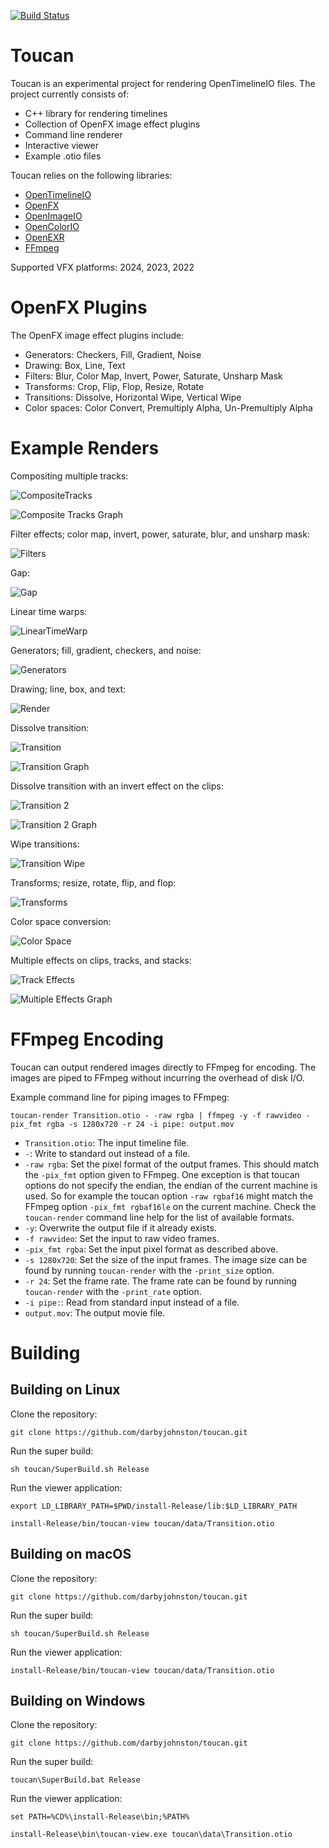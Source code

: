 [![Build Status](https://github.com/darbyjohnston/toucan/actions/workflows/ci-workflow.yml/badge.svg)](https://github.com/darbyjohnston/toucan/actions/workflows/ci-workflow.yml)

Toucan
======
Toucan is an experimental project for rendering OpenTimelineIO files. The
project currently consists of:
* C++ library for rendering timelines
* Collection of OpenFX image effect plugins
* Command line renderer
* Interactive viewer
* Example .otio files

Toucan relies on the following libraries:
* [OpenTimelineIO](https://github.com/PixarAnimationStudios/OpenTimelineIO)
* [OpenFX](https://github.com/AcademySoftwareFoundation/openfx)
* [OpenImageIO](https://github.com/AcademySoftwareFoundation/OpenImageIO)
* [OpenColorIO](https://github.com/AcademySoftwareFoundation/OpenColorIO)
* [OpenEXR](https://www.openexr.com/)
* [FFmpeg](https://ffmpeg.org)

Supported VFX platforms: 2024, 2023, 2022

OpenFX Plugins
==============
The OpenFX image effect plugins include:
* Generators: Checkers, Fill, Gradient, Noise
* Drawing: Box, Line, Text
* Filters: Blur, Color Map, Invert, Power, Saturate, Unsharp Mask
* Transforms: Crop, Flip, Flop, Resize, Rotate
* Transitions: Dissolve, Horizontal Wipe, Vertical Wipe
* Color spaces: Color Convert, Premultiply Alpha, Un-Premultiply Alpha

Example Renders
===============
Compositing multiple tracks:

![CompositeTracks](images/CompositeTracks.png)

![Composite Tracks Graph](images/CompositeTracksGraph.svg)

Filter effects; color map, invert, power, saturate, blur, and unsharp mask:

![Filters](images/Filter.png)

Gap:

![Gap](images/Gap.png)

Linear time warps:

![LinearTimeWarp](images/LinearTimeWarp.png)

Generators; fill, gradient, checkers, and noise:

![Generators](images/Generator.png)

Drawing; line, box, and text:

![Render](images/Draw.png)

Dissolve transition:

![Transition](images/Transition.png)

![Transition Graph](images/TransitionGraph.svg)

Dissolve transition with an invert effect on the clips:

![Transition 2](images/Transition2.png)

![Transition 2 Graph](images/Transition2Graph.svg)

Wipe transitions:

![Transition Wipe](images/TransitionWipe.png)

Transforms; resize, rotate, flip, and flop:

![Transforms](images/Transform.png)

Color space conversion:

![Color Space](images/ColorSpace.png)

Multiple effects on clips, tracks, and stacks:

![Track Effects](images/MultipleEffects.png)

![Multiple Effects Graph](images/MultipleEffectsGraph.svg)

FFmpeg Encoding
===============
Toucan can output rendered images directly to FFmpeg for encoding. The
images are piped to FFmpeg without incurring the overhead of disk I/O.

Example command line for piping images to FFmpeg:
```
toucan-render Transition.otio - -raw rgba | ffmpeg -y -f rawvideo -pix_fmt rgba -s 1280x720 -r 24 -i pipe: output.mov
```
* `Transition.otio`: The input timeline file.
* `-`: Write to standard out instead of a file.
* `-raw rgba`: Set the pixel format of the output frames. This should
match the `-pix_fmt` option given to FFmpeg. One exception is that toucan
options do not specify the endian, the endian of the current machine is used.
So for example the toucan option `-raw rgbaf16` might match the FFmpeg option
`-pix_fmt rgbaf16le` on the current machine. Check the `toucan-render` command
line help for the list of available formats.
* `-y`: Overwrite the output file if it already exists.
* `-f rawvideo`: Set the input to raw video frames.
* `-pix_fmt rgba`: Set the input pixel format as described above.
* `-s 1280x720`: Set the size of the input frames. The image size
can be found by running `toucan-render` with the `-print_size` option.
* `-r 24`: Set the frame rate. The frame rate can be found by running
`toucan-render` with the `-print_rate` option.
* `-i pipe:`: Read from standard input instead of a file.
* `output.mov`: The output movie file.

Building
========

Building on Linux
-----------------
Clone the repository:
```
git clone https://github.com/darbyjohnston/toucan.git
```
Run the super build:
```
sh toucan/SuperBuild.sh Release
```
Run the viewer application:
```
export LD_LIBRARY_PATH=$PWD/install-Release/lib:$LD_LIBRARY_PATH
```
```
install-Release/bin/toucan-view toucan/data/Transition.otio
```

Building on macOS
-----------------
Clone the repository:
```
git clone https://github.com/darbyjohnston/toucan.git
```
Run the super build:
```
sh toucan/SuperBuild.sh Release
```
Run the viewer application:
```
install-Release/bin/toucan-view toucan/data/Transition.otio
```

Building on Windows
-------------------
Clone the repository:
```
git clone https://github.com/darbyjohnston/toucan.git
```
Run the super build:
```
toucan\SuperBuild.bat Release
```
Run the viewer application:
```
set PATH=%CD%\install-Release\bin;%PATH%
```
```
install-Release\bin\toucan-view.exe toucan\data\Transition.otio
```

